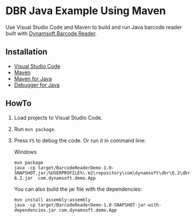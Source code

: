 # DBR Java Example Using Maven
Use Visual Studio Code and Maven to build and run Java barcode reader built with [Dynamsoft Barcode Reader](https://www.dynamsoft.com/Products/Dynamic-Barcode-Reader.aspx).

## Installation
* [Visual Studio Code](https://code.visualstudio.com/download)
* [Maven](https://maven.apache.org/download.cgi)
* [Maven for Java](https://marketplace.visualstudio.com/items?itemName=vscjava.vscode-maven)
* [Debugger for Java](https://marketplace.visualstudio.com/items?itemName=vscjava.vscode-java-debug)

## HowTo
1. Load projects to Visual Studio Code.
2. Run `mvn package`.
3. Press `F5` to debug the code. Or run it in command line:
    
    Windows
    ```
    mvn package
    java -cp target/BarcodeReaderDemo-1.0-SNAPSHOT.jar;%USERPROFILE%\.m2\repository\com\dynamsoft\dbr\6.2\dbr-6.2.jar  com.dynamsoft.demo.App
    ```

    You can also build the jar file with the dependencies:

    ```
    mvn install assembly:assembly
    java -cp target/BarcodeReaderDemo-1.0-SNAPSHOT-jar-with-dependencies.jar com.dynamsoft.demo.App
    ```